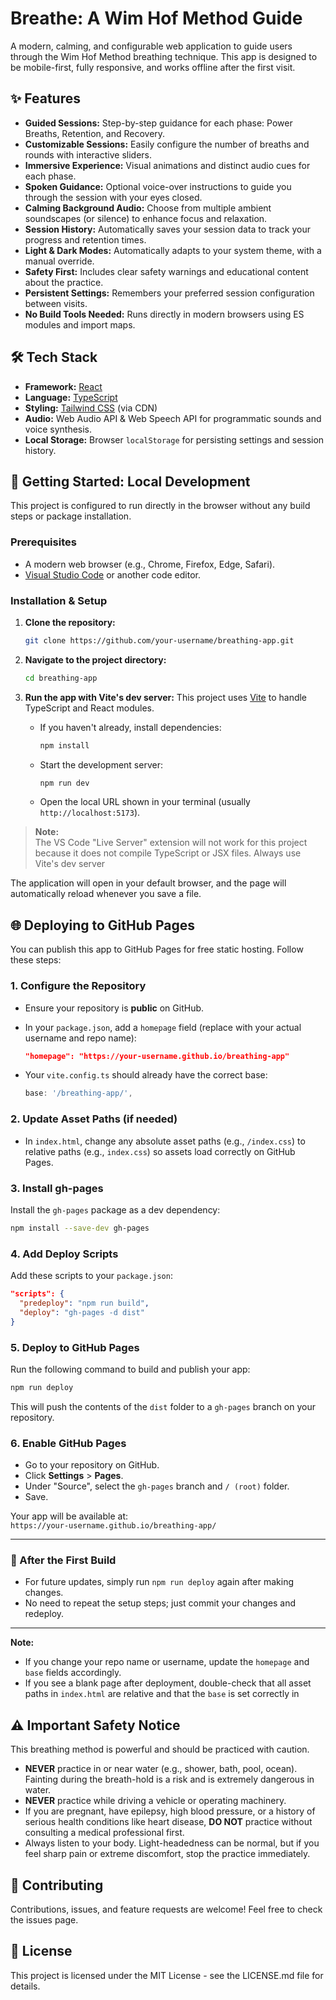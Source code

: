 # Breathe: A Wim Hof Method Guide

A modern, calming, and configurable web application to guide users through the Wim Hof Method breathing technique. This app is designed to be mobile-first, fully responsive, and works offline after the first visit.

## ✨ Features

- **Guided Sessions:** Step-by-step guidance for each phase: Power Breaths, Retention, and Recovery.
- **Customizable Sessions:** Easily configure the number of breaths and rounds with interactive sliders.
- **Immersive Experience:** Visual animations and distinct audio cues for each phase.
- **Spoken Guidance:** Optional voice-over instructions to guide you through the session with your eyes closed.
- **Calming Background Audio:** Choose from multiple ambient soundscapes (or silence) to enhance focus and relaxation.
- **Session History:** Automatically saves your session data to track your progress and retention times.
- **Light & Dark Modes:** Automatically adapts to your system theme, with a manual override.
- **Safety First:** Includes clear safety warnings and educational content about the practice.
- **Persistent Settings:** Remembers your preferred session configuration between visits.
- **No Build Tools Needed:** Runs directly in modern browsers using ES modules and import maps.

## 🛠️ Tech Stack

- **Framework:** [React](https://reactjs.org/)
- **Language:** [TypeScript](https://www.typescriptlang.org/)
- **Styling:** [Tailwind CSS](https://tailwindcss.com/) (via CDN)
- **Audio:** Web Audio API & Web Speech API for programmatic sounds and voice synthesis.
- **Local Storage:** Browser `localStorage` for persisting settings and session history.

## 🚀 Getting Started: Local Development

This project is configured to run directly in the browser without any build steps or package installation.

### Prerequisites

- A modern web browser (e.g., Chrome, Firefox, Edge, Safari).
- [Visual Studio Code](https://code.visualstudio.com/) or another code editor.

### Installation & Setup

1.  **Clone the repository:**

    ```bash
    git clone https://github.com/your-username/breathing-app.git
    ```

2.  **Navigate to the project directory:**

    ```bash
    cd breathing-app
    ```

3.  **Run the app with Vite's dev server:**
    This project uses [Vite](https://vitejs.dev/) to handle TypeScript and React modules.

    - If you haven't already, install dependencies:
      ```bash
      npm install
      ```
    - Start the development server:
      ```bash
      npm run dev
      ```
    - Open the local URL shown in your terminal (usually `http://localhost:5173`).

> **Note:**  
> The VS Code "Live Server" extension will not work for this project because it does not compile TypeScript or JSX files. Always use Vite's dev server

The application will open in your default browser, and the page will automatically reload whenever you save a file.

## 🌐 Deploying to GitHub Pages

You can publish this app to GitHub Pages for free static hosting. Follow these steps:

### 1. Configure the Repository

- Ensure your repository is **public** on GitHub.
- In your `package.json`, add a `homepage` field (replace with your actual username and repo name):

  ```json
  "homepage": "https://your-username.github.io/breathing-app"
  ```

- Your `vite.config.ts` should already have the correct base:
  ```ts
  base: '/breathing-app/',
  ```

### 2. Update Asset Paths (if needed)

- In `index.html`, change any absolute asset paths (e.g., `/index.css`) to relative paths (e.g., `index.css`) so assets load correctly on GitHub Pages.

### 3. Install gh-pages

Install the `gh-pages` package as a dev dependency:

```bash
npm install --save-dev gh-pages
```

### 4. Add Deploy Scripts

Add these scripts to your `package.json`:

```json
"scripts": {
  "predeploy": "npm run build",
  "deploy": "gh-pages -d dist"
}
```

### 5. Deploy to GitHub Pages

Run the following command to build and publish your app:

```bash
npm run deploy
```

This will push the contents of the `dist` folder to a `gh-pages` branch on your repository.

### 6. Enable GitHub Pages

- Go to your repository on GitHub.
- Click **Settings** > **Pages**.
- Under "Source", select the `gh-pages` branch and `/ (root)` folder.
- Save.

Your app will be available at:  
`https://your-username.github.io/breathing-app/`

---

### 🚩 After the First Build

- For future updates, simply run `npm run deploy` again after making changes.
- No need to repeat the setup steps; just commit your changes and redeploy.

---

**Note:**

- If you change your repo name or username, update the `homepage` and `base` fields accordingly.
- If you see a blank page after deployment, double-check that all asset paths in `index.html` are relative and that the `base` is set correctly in

## ⚠️ Important Safety Notice

This breathing method is powerful and should be practiced with caution.

- **NEVER** practice in or near water (e.g., shower, bath, pool, ocean). Fainting during the breath-hold is a risk and is extremely dangerous in water.
- **NEVER** practice while driving a vehicle or operating machinery.
- If you are pregnant, have epilepsy, high blood pressure, or a history of serious health conditions like heart disease, **DO NOT** practice without consulting a medical professional first.
- Always listen to your body. Light-headedness can be normal, but if you feel sharp pain or extreme discomfort, stop the practice immediately.

## 🤝 Contributing

Contributions, issues, and feature requests are welcome! Feel free to check the issues page.

## 📄 License

This project is licensed under the MIT License - see the LICENSE.md file for details.

